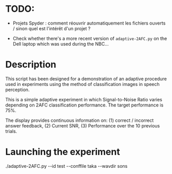 # TODO:

* Projets Spyder : comment réouvrir automatiquement les fichiers ouverts / sinon quel est l'intérêt d'un projet ?

* Check whether there's a more recent version of `adaptive-2AFC.py` on the Dell laptop which was
used during the NBC...


# Description

This script has been designed for a demonstration of an adaptive procedure used
in experiments using the method of classification images in speech perception.

This is a simple adaptive experiment in which Signal-to-Noise Ratio varies
depending on 2AFC classification performance. The target performance is 75%.

The display provides continuous information on: (1) correct / incorrect answer 
feedback, (2) Current SNR, (3) Performance over the 10 previous trials.


# Launching the experiment

./adaptive-2AFC.py --id test --conffile taka --wavdir sons


